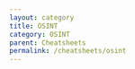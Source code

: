 ```yaml
---
layout: category
title: OSINT
category: OSINT
parent: Cheatsheets
permalink: /cheatsheets/osint
---
```


